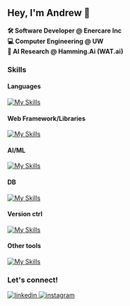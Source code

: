 ## Hey, I'm Andrew 👋  

 **🛠️ Software Developer @ Enercare Inc </br>**
 **💻 Computer Engineering @ UW </br>**
 **🧠 AI Research @ Hamming.Ai (WAT.ai)**

 
### Skills
#### Languages
[![My Skills](https://skillicons.dev/icons?i=ts,js,nodejs,py,c,cpp)](https://skillicons.dev)
#### Web Framework/Libraries
[![My Skills](https://skillicons.dev/icons?i=react,redux)](https://skillicons.dev)
#### AI/ML 
[![My Skills](https://skillicons.dev/icons?i=pytorch,tensorflow)](https://skillicons.dev)
#### DB
[![My Skills](https://skillicons.dev/icons?i=mysql,mongodb,postgres,sqlite)](https://skillicons.dev)
#### Version ctrl
[![My Skills](https://skillicons.dev/icons?i=git,github,gitlab)](https://skillicons.dev)
#### Other tools
[![My Skills](https://skillicons.dev/icons?i=aws,azure,docker,postman,matlab)](https://skillicons.dev)

### Let's connect!
<div>
<a href="https://www.linkedin.com/in/hyojaek/" target="_blank">
<img src=https://img.shields.io/badge/linkedin-%2300acee.svg?color=405DE6&style=for-the-badge&logo=linkedin&logoColor=white alt=linkedin style="margin-bottom: 5px;" />
</a>
<a href="https://instagram.com/hyojaek03" target="_blank">
<img src=https://img.shields.io/badge/instagram-%ff5851db.svg?color=C13584&style=for-the-badge&logo=instagram&logoColor=white alt=instagram style="margin-bottom: 5px;" />
</a>
</div>
